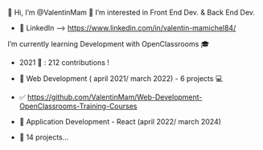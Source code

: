 👋 Hi, I’m @ValentinMam
👀 I’m interested in Front End Dev. & Back End Dev. 
- 🔎 LinkedIn --> https://www.linkedin.com/in/valentin-mamichel84/

I’m currently learning Development with OpenClassrooms 🎓
-  2021 📅 : 212 contributions ! 

- 🎯 Web Development ( april 2021/ march 2022) - 6 projects 💻 
- ✅ https://github.com/ValentinMam/Web-Development-OpenClassrooms-Training-Courses

- 🎯 Application Development - React (april 2022/ march 2024) 
- 🌱 14 projects...
